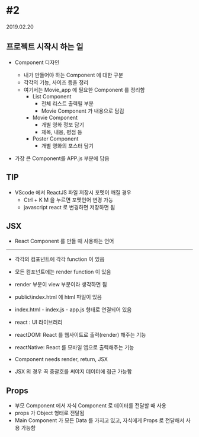 # #2

2019.02.20

## 프로젝트 시작시 하는 일

- Component 디자인
  - 내가 만들어야 하는 Component 에 대한 구분
  - 각각의 기능, 사이즈 등을 정리
  - 여기서는 Movie_app 에 필요한 Component 를 정리함
    - List Component
      - 전체 리스트 출력될 부분
      - Movie Component 가 내용으로 담김
    - Movie Component
      - 개별 영화 정보 담기
      - 제목, 내용, 평점 등
    - Poster Component
      - 개별 영화의 포스터 담기

- 가장 큰 Component를 APP.js 부분에 담음

## TIP

- VScode 에서 ReactJS 파일 저장시 포멧이 깨질 경우
  - Ctrl + K M 을 누르면 포멧언어 변경 가능
  - javascript react 로 변경하면 저장하면 됨

## JSX

- React Component 를 만들 때 사용하는 언어

---

- 각각의 컴포넌트에 각각 function 이 있음
- 모든 컴포넌트에는 render function 이 있음
- render 부분이 view 부분이라 생각하면 됨
- public\index.html 에 html 파일이 있음
- index.html - index.js - app.js 형태로 연결되어 있음
- react : UI 라이브러리
- reactDOM: React 를 웹사이트로 출력(render) 해주는 기능
- reactNative: React 를 모바일 앱으로 출력해주는 기능

- Component needs render, return, JSX
- JSX 의 경우 꼭 중괄호를 써야지 데이터에 접근 가능함

## Props

- 부모 Component 에서 자식 Component 로 데이터를 전달할 때 사용
- props 가 Object 형태로 전달됨
- Main Component 가 모든 Data 를 가지고 있고, 자식에게 Props 로 전달해서 사용 가능함
